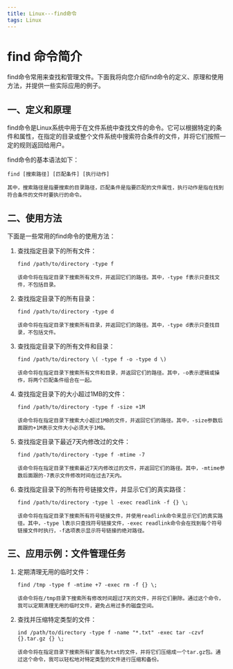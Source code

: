 ```yaml
---
title: Linux---find命令
tags: Linux
---
```


# find 命令简介

find命令常用来查找和管理文件。下面我将向您介绍find命令的定义、原理和使用方法，并提供一些实际应用的例子。

## 一、定义和原理

find命令是Linux系统中用于在文件系统中查找文件的命令。它可以根据特定的条件和属性，在指定的目录或整个文件系统中搜索符合条件的文件，并将它们按照一定的规则返回给用户。

find命令的基本语法如下：

```shell
find [搜索路径] [匹配条件] [执行动作]

其中，搜索路径是指要搜索的目录路径，匹配条件是指要匹配的文件属性，执行动作是指在找到符合条件的文件时要执行的命令。
```



## 二、使用方法

下面是一些常用的find命令的使用方法：

1. 查找指定目录下的所有文件：

   ```
   find /path/to/directory -type f
   
   该命令将在指定目录下搜索所有文件，并返回它们的路径。其中，-type f表示只查找文件，不包括目录。
   ```

2. 查找指定目录下的所有目录：

   ```
   find /path/to/directory -type d
   
   该命令将在指定目录下搜索所有目录，并返回它们的路径。其中，-type d表示只查找目录，不包括文件。
   ```

3. 查找指定目录下的所有文件和目录：

   ```
   find /path/to/directory \( -type f -o -type d \)
   
   该命令将在指定目录下搜索所有文件和目录，并返回它们的路径。其中，-o表示逻辑或操作，将两个匹配条件组合在一起。
   ```

4. 查找指定目录下的大小超过1MB的文件：

   ```
   find /path/to/directory -type f -size +1M
   
   该命令将在指定目录下搜索大小超过1MB的文件，并返回它们的路径。其中，-size参数后面跟的+1M表示文件大小必须大于1MB。
   ```

5. 查找指定目录下最近7天内修改过的文件：

   ```
   find /path/to/directory -type f -mtime -7 
   
   该命令将在指定目录下搜索最近7天内修改过的文件，并返回它们的路径。其中，-mtime参数后面跟的-7表示文件修改时间在过去7天内。 
   ```

6. 查找指定目录下的所有符号链接文件，并显示它们的真实路径：

   ````
   find /path/to/directory -type l -exec readlink -f {} \;
   
   该命令将在指定目录下搜索所有符号链接文件，并使用readlink命令来显示它们的真实路径。其中，-type l表示只查找符号链接文件，-exec readlink命令会在找到每个符号链接文件时执行，-f选项表示显示符号链接的绝对路径。
   ````

   

## 三、应用示例：文件管理任务

1. 定期清理无用的临时文件：  

   ````
   find /tmp -type f -mtime +7 -exec rm -f {} \; 
   
   该命令将在/tmp目录下搜索所有修改时间超过7天的文件，并将它们删除。通过这个命令，我可以定期清理无用的临时文件，避免占用过多的磁盘空间。
   ````

2. 查找并压缩特定类型的文件：

   ````
   ind /path/to/directory -type f -name "*.txt" -exec tar -czvf {}.tar.gz {} \;
   
   该命令将在指定目录下搜索所有扩展名为txt的文件，并将它们压缩成一个tar.gz包。通过这个命令，我可以轻松地对特定类型的文件进行压缩和备份。
   ````